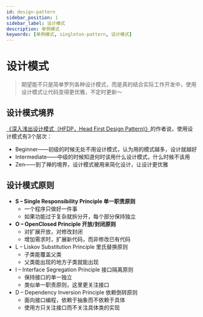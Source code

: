 ```yaml
---
id: design-pattern
sidebar_position: 1
sidebar_label: 设计模式
description: 单例模式
keywords: [单例模式, singleton-pattern, 设计模式]
---
```


# 设计模式

> 期望能不只是简单罗列各种设计模式，而是真的结合实际工作开发中，使用设计模式让代码变得更优雅，不定时更新～

## 设计模式境界

[《深入浅出设计模式（HFDP，Head First Design Pattern)》](https://book.douban.com/subject/1488876/)的作者说，使用设计模式有3个层次：

- Beginner——初级的时候无处不用设计模式，认为用的模式越多，设计就越好
- Intermediate——中级的时候知道何时该用什么设计模式，什么时候不该用
- Zen——到了禅的境界，设计模式被用来简化设计，让设计更优雅

## 设计模式原则

- **S – Single Responsibility Principle 单一职责原则**
    - 一个程序只做好一件事
    - 如果功能过于复杂就拆分开，每个部分保持独立
- **O – OpenClosed Principle 开放/封闭原则**
    - 对扩展开放，对修改封闭
    - 增加需求时，扩展新代码，而非修改已有代码
- L – Liskov Substitution Principle 里氏替换原则
    - 子类能覆盖父类
    - 父类能出现的地方子类就能出现
- I – Interface Segregation Principle 接口隔离原则
    - 保持接口的单一独立
    - 类似单一职责原则，这里更关注接口
- D – Dependency Inversion Principle 依赖倒转原则
    - 面向接口编程，依赖于抽象而不依赖于具体
    - 使用方只关注接口而不关注具体类的实现